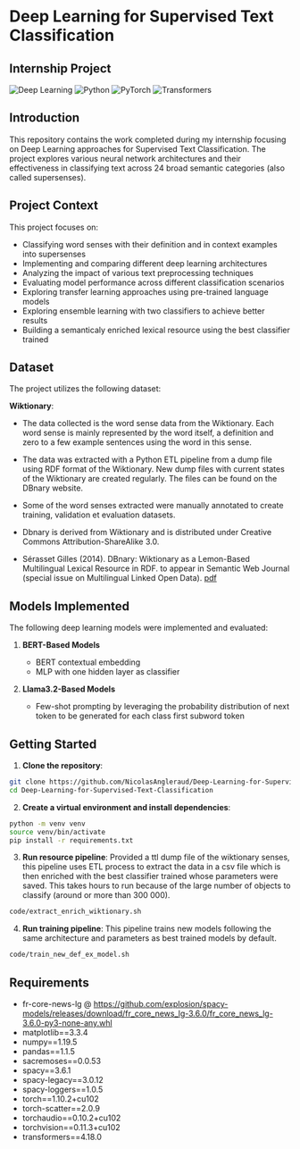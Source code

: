 # Deep Learning for Supervised Text Classification
## Internship Project

![Deep Learning](https://img.shields.io/badge/Deep_Learning-Text_Classification-blue)
![Python](https://img.shields.io/badge/Python-3.6%2B-green)
![PyTorch](https://img.shields.io/badge/PyTorch-1.10.2-red)
![Transformers](https://img.shields.io/badge/Transformers-4.18.0-yellow)

## Introduction

This repository contains the work completed during my internship focusing on Deep Learning approaches for Supervised Text Classification. The project explores various neural network architectures and their effectiveness in classifying text across 24 broad semantic categories (also called supersenses).

## Project Context

This project focuses on:

- Classifying word senses with their definition and in context examples into supersenses
- Implementing and comparing different deep learning architectures
- Analyzing the impact of various text preprocessing techniques
- Evaluating model performance across different classification scenarios
- Exploring transfer learning approaches using pre-trained language models
- Exploring ensemble learning with two classifiers to achieve better results
- Building a semanticaly enriched lexical resource using the best classifier trained

## Dataset

The project utilizes the following dataset:

**Wiktionary**:

- The data collected is the word sense data from the Wiktionary. Each word sense is mainly represented by the word itself, a definition and zero to a few example sentences using the word in this sense.

- The data was extracted with a Python ETL pipeline from a dump file using RDF format of the Wiktionary. New dump files with current states of the Wiktionary are created regularly. The files can be found on the DBnary website.

- Some of the word senses extracted were manually annotated to create training, validation et evaluation datasets.

- Dbnary is derived from Wiktionary and is distributed under Creative Commons Attribution-ShareAlike 3.0.

- Sérasset Gilles (2014). DBnary: Wiktionary as a Lemon-Based Multilingual Lexical Resource in RDF. to appear in Semantic Web Journal (special issue on Multilingual Linked Open Data). [pdf](http://www.semantic-web-journal.net/system/files/swj648.pdf)

## Models Implemented

The following deep learning models were implemented and evaluated:

1. **BERT-Based Models**
   - BERT contextual embedding
   - MLP with one hidden layer as classifier

2. **Llama3.2-Based Models**
   - Few-shot prompting by leveraging the probability distribution of next token to be generated for each class first subword token

## Getting Started

1. **Clone the repository**:
```bash
git clone https://github.com/NicolasAngleraud/Deep-Learning-for-Supervised-Text-Classification.git
cd Deep-Learning-for-Supervised-Text-Classification
```

2. **Create a virtual environment and install dependencies**:
```bash
python -m venv venv
source venv/bin/activate
pip install -r requirements.txt
```

3. **Run resource pipeline**:
Provided a ttl dump file of the wiktionary senses, this pipeline uses ETL process to extract the data in a csv file which is then enriched with the best classifier trained whose parameters were saved. This takes hours to run because of the large number of objects to classify (around or more than 300 000).
```bash
code/extract_enrich_wiktionary.sh
```

4. **Run training pipeline**:
This pipeline trains new models following the same architecture and parameters as best trained models by default.
```bash
code/train_new_def_ex_model.sh
```

## Requirements

- fr-core-news-lg @ https://github.com/explosion/spacy-models/releases/download/fr_core_news_lg-3.6.0/fr_core_news_lg-3.6.0-py3-none-any.whl
- matplotlib==3.3.4
- numpy==1.19.5
- pandas==1.1.5
- sacremoses==0.0.53
- spacy==3.6.1
- spacy-legacy==3.0.12
- spacy-loggers==1.0.5
- torch==1.10.2+cu102
- torch-scatter==2.0.9
- torchaudio==0.10.2+cu102
- torchvision==0.11.3+cu102
- transformers==4.18.0

